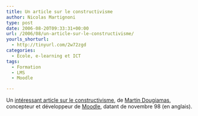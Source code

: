 ```yaml
---
title: Un article sur le constructivisme
author: Nicolas Martignoni
type: post
date: 2006-08-20T09:33:31+00:00
url: /2006/08/un-article-sur-le-constructivisme/
yourls_shorturl:
  - http://tinyurl.com/2w72zgd
categories:
  - École, e-learning et ICT
tags:
  - Formation
  - LMS
  - Moodle

---
```

Un <a target="_blank" href="http://dougiamas.com/writing/constructivism.html">intéressant article sur le constructivisme</a>, de <a target="_blank" href="http://dougiamas.com/">Martin Dougiamas</a>, concepteur et développeur de <a target="_blank" href="http://moodle.org/">Moodle</a>, datant de novembre 98 (en anglais).